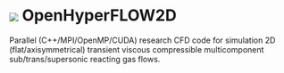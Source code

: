 # <img src=https://github.com/sergeas67/openhyperflow2d/blob/master/OpenHyperFLOW2D/doc/OpenHyperFLOW2D-Logo.png align=center> OpenHyperFLOW2D 
Parallel (C++/MPI/OpenMP/CUDA) research CFD code for simulation 2D (flat/axisymmetrical) transient viscous compressible multicomponent sub/trans/supersonic reacting gas flows. 
